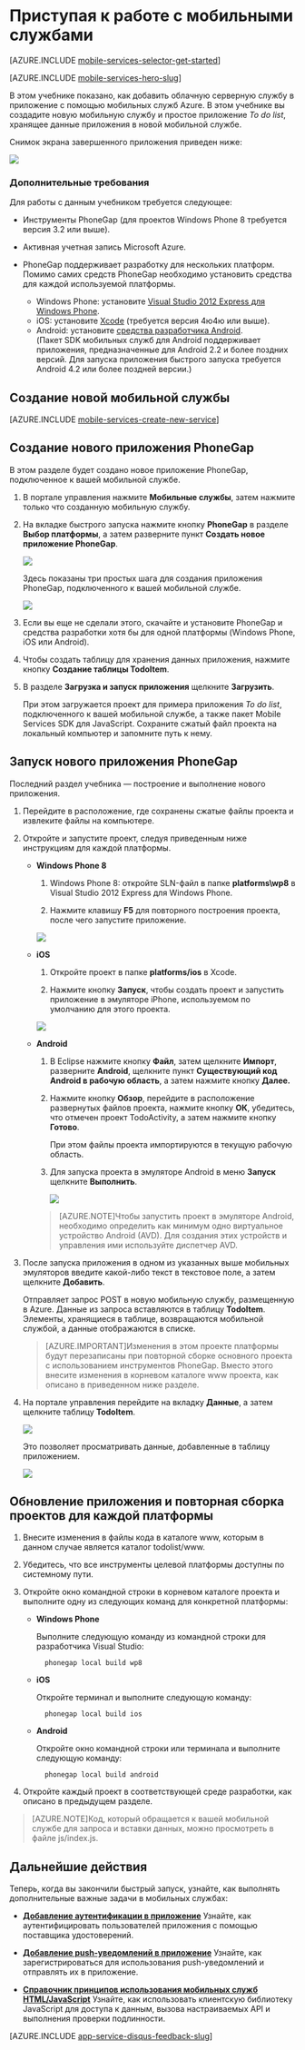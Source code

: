 <properties
	pageTitle="Начало работы с мобильными службами Azure для приложений PhoneGap или Cordova | Microsoft Azure"
	description="Следуйте указаниям этого учебника, чтобы приступить к использованию мобильных служб Azure для разработки приложений PhoneGap для iOS, Android и Windows Phone."
	services="mobile-services"
	documentationCenter=""
	authors="ggailey777"
	manager="dwrede"
	editor=""/>

<tags
	ms.service="mobile-services"
	ms.workload="mobile"
	ms.tgt_pltfrm="mobile-phonegap"
	ms.devlang="multiple"
	ms.topic="get-started-article" 
	ms.date="10/05/2015"
	ms.author="ggailey777"/>

# Приступая к работе с мобильными службами

[AZURE.INCLUDE [mobile-services-selector-get-started](../../includes/mobile-services-selector-get-started.md)]&nbsp;

[AZURE.INCLUDE [mobile-services-hero-slug](../../includes/mobile-services-hero-slug.md)]

В этом учебнике показано, как добавить облачную серверную службу в приложение с помощью мобильных служб Azure. В этом учебнике вы создадите новую мобильную службу и простое приложение _To do list_, хранящее данные приложения в новой мобильной службе.

Снимок экрана завершенного приложения приведен ниже:

![][3]

### Дополнительные требования

Для работы с данным учебником требуется следующее:

+ Инструменты PhoneGap (для проектов Windows Phone 8 требуется версия 3.2 или выше).

+ Активная учетная запись Microsoft Azure.

+ PhoneGap поддерживает разработку для нескольких платформ. Помимо самих средств PhoneGap необходимо установить средства для каждой используемой платформы.

	- Windows Phone: установите [Visual Studio 2012 Express для Windows Phone](https://go.microsoft.com/fwLink/p/?LinkID=268374).
	- iOS: установите [Xcode] (требуется версия 4ю4ю или выше).
	- Android: установите [средства разработчика Android][Android SDK]. <br/>(Пакет SDK мобильных служб для Android поддерживает приложения, предназначенные для Android 2.2 и более поздних версий. Для запуска приложения быстрого запуска требуется Android 4.2 или более поздней версии.)

## Создание новой мобильной службы

[AZURE.INCLUDE [mobile-services-create-new-service](../../includes/mobile-services-create-new-service.md)]

## Создание нового приложения PhoneGap

В этом разделе будет создано новое приложение PhoneGap, подключенное к вашей мобильной службе.

1.  В портале управления нажмите **Мобильные службы**, затем нажмите только что созданную мобильную службу.

2. На вкладке быстрого запуска нажмите кнопку **PhoneGap** в разделе **Выбор платформы**, а затем разверните пункт **Создать новое приложение PhoneGap**.

   	![][0]

   	Здесь показаны три простых шага для создания приложения PhoneGap, подключенного к вашей мобильной службе.

  	![][1]

3. Если вы еще не сделали этого, скачайте и установите PhoneGap и средства разработки хотя бы для одной платформы (Windows Phone, iOS или Android).

4. Чтобы создать таблицу для хранения данных приложения, нажмите кнопку **Создание таблицы TodoItem**.

5. В разделе **Загрузка и запуск приложения** щелкните **Загрузить**.

	При этом загружается проект для примера приложения _To do list_, подключенного к вашей мобильной службе, а также пакет Mobile Services SDK для JavaScript. Сохраните сжатый файл проекта на локальный компьютер и запомните путь к нему.

## Запуск нового приложения PhoneGap

Последний раздел учебника — построение и выполнение нового приложения.

1.	Перейдите в расположение, где сохранены сжатые файлы проекта и извлеките файлы на компьютере.

2.	Откройте и запустите проект, следуя приведенным ниже инструкциям для каждой платформы.

	+ **Windows Phone 8**

		1. Windows Phone 8: откройте SLN-файл в папке **platforms\\wp8** в Visual Studio 2012 Express для Windows Phone.

		2. Нажмите клавишу **F5** для повторного построения проекта, после чего запустите приложение.

	  	![][2]

	+ **iOS**

		1. Откройте проект в папке **platforms/ios** в Xcode.

		2. Нажмите кнопку **Запуск**, чтобы создать проект и запустить приложение в эмуляторе iPhone, используемом по умолчанию для этого проекта.

	  	![][3]

	+ **Android**

		1. В Eclipse нажмите кнопку **Файл**, затем щелкните **Импорт**, разверните **Android**, щелкните пункт **Существующий код Android в рабочую область**, а затем нажмите кнопку **Далее.**

		2. Нажмите кнопку **Обзор**, перейдите в расположение развернутых файлов проекта, нажмите кнопку **ОК**, убедитесь, что отмечен проект TodoActivity, а затем нажмите кнопку **Готово**. <p>При этом файлы проекта импортируются в текущую рабочую область.</p>

		3. Для запуска проекта в эмуляторе Android в меню **Запуск** щелкните **Выполнить**.

			![][4]

		>[AZURE.NOTE]Чтобы запустить проект в эмуляторе Android, необходимо определить как минимум одно виртуальное устройство Android (AVD). Для создания этих устройств и управления ими используйте диспетчер AVD.


3. После запуска приложения в одном из указанных выше мобильных эмуляторов введите какой-либо текст в текстовое поле, а затем щелкните **Добавить**.

	Отправляет запрос POST в новую мобильную службу, размещенную в Azure. Данные из запроса вставляются в таблицу **TodoItem**. Элементы, хранящиеся в таблице, возвращаются мобильной службой, а данные отображаются в списке.

	> [AZURE.IMPORTANT]Изменения в этом проекте платформы будут перезаписаны при повторной сборке основного проекта с использованием инструментов PhoneGap. Вместо этого внесите изменения в корневом каталоге www проекта, как описано в приведенном ниже разделе.

4. На портале управления перейдите на вкладку **Данные**, а затем щелкните таблицу **TodoItem**.

	![](./media/mobile-services-javascript-backend-phonegap-get-started/mobile-data-tab.png)

	Это позволяет просматривать данные, добавленные в таблицу приложением.

	![](./media/mobile-services-javascript-backend-phonegap-get-started/mobile-data-browse.png)


## Обновление приложения и повторная сборка проектов для каждой платформы

1. Внесите изменения в файлы кода в каталоге www, которым в данном случае является каталог todolist/www.

2. Убедитесь, что все инструменты целевой платформы доступны по системному пути.

2. Откройте окно командной строки в корневом каталоге проекта и выполните одну из следующих команд для конкретной платформы:

	+ **Windows Phone**

		Выполните следующую команду из командной строки для разработчика Visual Studio:

    		phonegap local build wp8

	+ **iOS**

		Откройте терминал и выполните следующую команду:

    		phonegap local build ios

	+ **Android**

		Откройте окно командной строки или терминала и выполните следующую команду:

		    phonegap local build android

4. Откройте каждый проект в соответствующей среде разработки, как описано в предыдущем разделе.

>[AZURE.NOTE]Код, который обращается к вашей мобильной службе для запроса и вставки данных, можно просмотреть в файле js/index.js.

## Дальнейшие действия
Теперь, когда вы закончили быстрый запуск, узнайте, как выполнять дополнительные важные задачи в мобильных службах:

* **[Добавление аутентификации в приложение]** Узнайте, как аутентифицировать пользователей приложения с помощью поставщика удостоверений.  

* **[Добавление push-уведомлений в приложение](https://msdn.microsoft.com/magazine/dn879353.aspx)** Узнайте, как зарегистрироваться для использования push-уведомлений и отправлять их в приложение.

* **[Справочник принципов использования мобильных служб HTML/JavaScript](mobile-services-html-how-to-use-client-library.md)** Узнайте, как использовать клиентскую библиотеку JavaScript для доступа к данным, вызова настраиваемых API и выполнения проверки подлинности.

[AZURE.INCLUDE [app-service-disqus-feedback-slug](../../includes/app-service-disqus-feedback-slug.md)]

<!-- Images. -->
[0]: ./media/mobile-services-javascript-backend-phonegap-get-started/portal-screenshot1.png
[1]: ./media/mobile-services-javascript-backend-phonegap-get-started/portal-screenshot2.png
[2]: ./media/mobile-services-javascript-backend-phonegap-get-started/mobile-portal-quickstart-wp8.png
[3]: ./media/mobile-services-javascript-backend-phonegap-get-started/mobile-portal-quickstart-ios.png
[4]: ./media/mobile-services-javascript-backend-phonegap-get-started/mobile-portal-quickstart-android.png

<!-- URLs. -->
[Добавление аутентификации в приложение]: mobile-services-html-get-started-users.md
[Android SDK]: https://go.microsoft.com/fwLink/p/?LinkID=280125
[Management Portal]: https://manage.windowsazure.com/
[Xcode]: https://go.microsoft.com/fwLink/p/?LinkID=266532
[Visual Studio 2012 Express for Windows Phone]: https://go.microsoft.com/fwLink/p/?LinkID=268374
 

<!---HONumber=Oct15_HO2-->